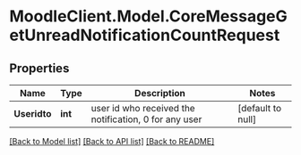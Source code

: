 # MoodleClient.Model.CoreMessageGetUnreadNotificationCountRequest

## Properties

Name | Type | Description | Notes
------------ | ------------- | ------------- | -------------
**Useridto** | **int** | user id who received the notification, 0 for any user | [default to null]

[[Back to Model list]](../README.md#documentation-for-models) [[Back to API list]](../README.md#documentation-for-api-endpoints) [[Back to README]](../README.md)

